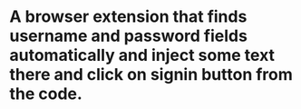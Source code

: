 A browser extension that finds username and password fields automatically and inject some text there and click on signin button from the code.
==========

